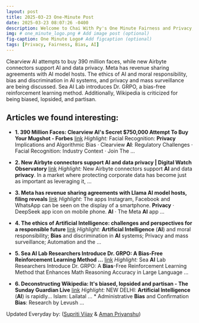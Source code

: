 ```yaml
---
layout: post
title: 2025-03-23 One-Minute Post
date: 2025-03-23 08:07:26 -0400
description: Welcome to Chai With Py's One Minute Fairness and Privacy, which aims to provide you the current happenings in the world of Fairness, Privacy, and AI.
img: # one_minute_logo.png # Add image post (optional)
fig-caption: One Minute Logo# Add figcaption (optional)
tags: [Privacy, Fairness, Bias, AI]
---
```


Clearview AI attempts to buy 390 million faces, while new Airbyte connectors support AI and data privacy. Meta has revenue sharing agreements with AI model hosts. The ethics of AI and moral responsibility, bias and discrimination in AI systems, and privacy and mass surveillance are being discussed. Sea AI Lab introduces Dr. GRPO, a bias-free reinforcement learning method. Additionally, Wikipedia is criticized for being biased, lopsided, and partisan.

## Articles we found interesting:

- **1. 390 Million Faces: Clearview <b>AI&#39;s</b> Secret $750,000 Attempt To Buy Your Mugshot - Forbes** [link](https://www.forbes.com/sites/larsdaniel/2025/03/22/390-million-faces-clearview-ais-secret-750000-attempt-to-buy-your-mugshot/)
_Highlight:_ Facial Recognition: <b>Privacy</b> Implications and Algorithmic Bias &middot; Clearview <b>AI</b>: Regulatory Challenges &middot; Facial Recognition: Industry Context &middot; Join The&nbsp;...

- **2. New Airbyte connectors support <b>AI</b> and data <b>privacy</b> | Digital Watch Observatory** [link](https://dig.watch/updates/new-airbyte-connectors-support-ai-and-data-privacy)
_Highlight:_ New Airbyte connectors support <b>AI</b> and data <b>privacy</b>. In a market where protecting corporate data has become just as important as leveraging it,&nbsp;...

- **3. Meta has revenue sharing agreements with Llama <b>AI</b> model hosts, filing reveals** [link](https://techcrunch.com/2025/03/21/meta-has-revenue-sharing-agreements-with-llama-ai-model-hosts-filing-reveals/)
_Highlight:_ The apps Instagram, Facebook and WhatsApp can be seen on the display of a smartphone. <b>Privacy</b> &middot; DeepSeek app icon on mobile phone. <b>AI</b> &middot; The Meta <b>AI</b> app&nbsp;...

- **4. The ethics of <b>Artificial Intelligence</b>: challenges and perspectives for a responsible future** [link](https://en.cryptonomist.ch/2025/03/23/the-ethics-of-artificial-intelligence-challenges-and-perspectives-for-a-responsible-future/)
_Highlight:_ <b>Artificial Intelligence</b> (<b>AI</b>) and moral responsibility; <b>Bias</b> and discrimination in <b>AI</b> systems; Privacy and mass surveillance; Automation and the&nbsp;...

- **5. Sea <b>AI</b> Lab Researchers Introduce Dr. GRPO: A <b>Bias</b>-Free Reinforcement Learning Method ...** [link](https://www.marktechpost.com/2025/03/22/sea-ai-lab-researchers-introduce-dr-grpo-a-bias-free-reinforcement-learning-method-that-enhances-math-reasoning-accuracy-in-large-language-models-without-inflating-responses/)
_Highlight:_ Sea <b>AI</b> Lab Researchers Introduce Dr. GRPO: A <b>Bias</b>-Free Reinforcement Learning Method that Enhances Math Reasoning Accuracy in Large Language&nbsp;...

- **6. Deconstructing Wikipedia: It&#39;s <b>biased</b>, lopsided and partisan - The Sunday Guardian Live** [link](https://sundayguardianlive.com/investigation/deconstructing-wikipedia-its-biased-lopsided-and-partisan)
_Highlight:_ NEW DELHI: <b>Artificial Intelligence</b> (<b>AI</b>) is rapidly... Islam: Lailatal ... * Administrative <b>Bias</b> and Confirmation <b>Bias</b>: Research by Levush&nbsp;...


Updated Everyday by: (<a href="https://supritivijay.github.io/">Supriti Vijay</a> & <a href="https://amanpriyanshu.github.io/">Aman Priyanshu</a>)
